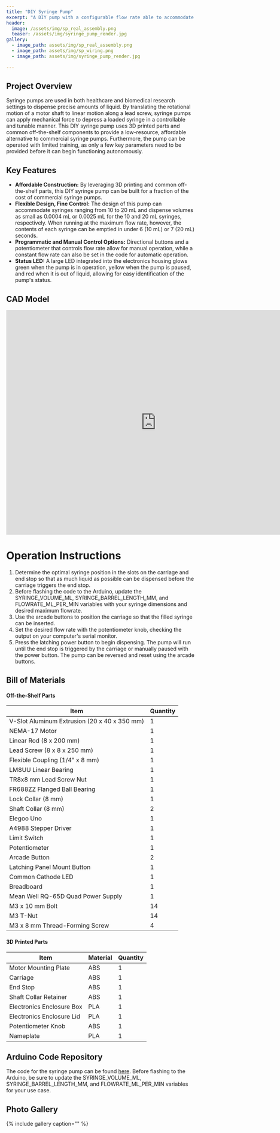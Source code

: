 ```yaml
---
title: "DIY Syringe Pump"
excerpt: "A DIY pump with a configurable flow rate able to accommodate syringes from 10 to 20 mL."
header:
  image: /assets/img/sp_real_assembly.png
  teaser: /assets/img/syringe_pump_render.jpg
gallery:
  - image_path: assets/img/sp_real_assembly.png
  - image_path: assets/img/sp_wiring.png
  - image_path: assets/img/syringe_pump_render.jpg
   
---
```


## Project Overview
Syringe pumps are used in both healthcare and biomedical research settings to dispense precise amounts of liquid. By translating the rotational motion of a motor shaft to linear motion along a lead screw, syringe pumps can apply mechanical force to depress a loaded syringe in a controllable and tunable manner. This DIY syringe pump uses 3D printed parts and common off-the-shelf components to provide a low-resource, affordable alternative to commercial syringe pumps. Furthermore, the pump can be operated with limited training, as only a few key parameters need to be provided before it can begin functioning autonomously.

## Key Features
* **Affordable Construction:** By leveraging 3D printing and common off-the-shelf parts, this DIY syringe pump can be built for a fraction of the cost of commercial syringe pumps.
* **Flexible Design, Fine Control:** The design of this pump can accommodate syringes ranging from 10 to 20 mL and dispense volumes as small as 0.0004 mL or 0.0025 mL for the 10 and 20 mL syringes, respectively. When running at the maximum flow rate, however, the contents of each syringe can be emptied in under 6 (10 mL) or 7 (20 mL) seconds.
* **Programmatic and Manual Control Options:** Directional buttons and a potentiometer that controls flow rate allow for manual operation, while a constant flow rate can also be set in the code for automatic operation.
* **Status LED:** A large LED integrated into the electronics housing glows green when the pump is in operation, yellow when the pump is paused, and red when it is out of liquid, allowing for easy identification of the pump's status.

## CAD Model
<iframe src="https://vanderbilt968.autodesk360.com/shares/public/SHd38bfQT1fb47330c99b5e130da64a74320?mode=embed" width="800" height="600" allowfullscreen="true" webkitallowfullscreen="true" mozallowfullscreen="true"  frameborder="0"></iframe>

# Operation Instructions
1. Determine the optimal syringe position in the slots on the carriage and end stop so that as much liquid as possible can be dispensed before the carriage triggers the end stop.
2. Before flashing the code to the Arduino, update the SYRINGE_VOLUME_ML, SYRINGE_BARREL_LENGTH_MM, and FLOWRATE_ML_PER_MIN variables with your syringe dimensions and desired maximum flowrate.
3. Use the arcade buttons to position the carriage so that the filled syringe can be inserted. 
4. Set the desired flow rate with the potentiometer knob, checking the output on your computer's serial monitor.
5. Press the latching power button to begin dispensing. The pump will run until the end stop is triggered by the carriage or manually paused with the power button. The pump can be reversed and reset using the arcade buttons.

## Bill of Materials
#### Off-the-Shelf Parts

| Item | Quantity |
| --- | --- |
| V-Slot Aluminum Extrusion (20 x 40 x 350 mm) | 1 |
| NEMA-17 Motor | 1 |
| Linear Rod (8 x 200 mm) | 1 |
| Lead Screw (8 x 8 x 250 mm) | 1 |
| Flexible Coupling (1/4" x 8 mm) | 1 |
| LM8UU Linear Bearing | 1 |
| TR8x8 mm Lead Screw Nut | 1 |
| FR688ZZ Flanged Ball Bearing | 1 |
| Lock Collar (8 mm) | 1 |
| Shaft Collar (8 mm) | 2 |
| Elegoo Uno | 1 |
| A4988 Stepper Driver | 1 |
| Limit Switch | 1 |
| Potentiometer | 1 |
| Arcade Button | 2 |
| Latching Panel Mount Button | 1 |
| Common Cathode LED | 1 |
| Breadboard | 1 |
| Mean Well RQ-65D Quad Power Supply | 1 |
| M3 x 10 mm Bolt | 14 |
| M3 T-Nut | 14 |
| M3 x 8 mm Thread-Forming Screw | 4 |

#### 3D Printed Parts

| Item | Material | Quantity |
| --- | --- | --- |
| Motor Mounting Plate | ABS | 1 |
| Carriage | ABS | 1 |
| End Stop | ABS | 1 |
| Shaft Collar Retainer | ABS | 1 |
| Electronics Enclosure Box | PLA | 1 |
| Electronics Enclosure Lid | PLA | 1 |
| Potentiometer Knob | ABS | 1 |
| Nameplate | PLA | 1 |

## Arduino Code Repository
The code for the syringe pump can be found [here](https://github.com/kyle-vallone/kyle-vallone.github.io/blob/main/assets/Syringe_Pump_Arduino_Code). Before flashing to the Arduino, be sure to update the SYRINGE_VOLUME_ML, SYRINGE_BARREL_LENGTH_MM, and FLOWRATE_ML_PER_MIN variables for your use case.

## Photo Gallery

{% include gallery caption="" %}
